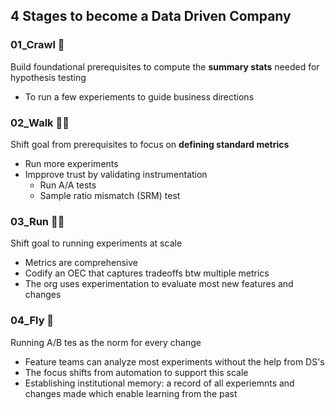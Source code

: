 ## 4 Stages to become a Data Driven Company

### 01_Crawl 👶
Build foundational prerequisites to compute the **summary stats** needed for hypothesis testing
- To run a few experiements to guide business directions

### 02_Walk 🚶‍♀️
Shift goal from prerequisites to focus on **defining standard metrics**
- Run more experiments
- Impprove trust by validating instrumentation
  - Run A/A tests 
  - Sample ratio mismatch (SRM) test 

### 03_Run 🏃‍♀️
Shift goal to running experiments at scale 
- Metrics are comprehensive 
- Codify an OEC that captures tradeoffs btw multiple metrics
- The org uses experimentation to evaluate most new features and changes

### 04_Fly 💸
Running A/B tes as the norm for every change
- Feature teams can analyze most experiments without the help from DS's
- The focus shifts from automation to support this scale 
- Establishing institutional memory: a record of all experiemnts and changes made which enable learning from the past 

